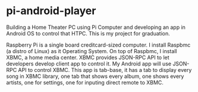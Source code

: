 pi-android-player
=================

Building a Home Theater PC using Pi Computer and developing an app in Android OS to control that HTPC.
This is my project for graduation.

Raspberry Pi is a single board creditcard-sized computer. I install Raspbmc (a distro of Linux) as it Operating System.
On top of Raspbmc, I install XBMC, a home media center. XBMC provides JSON-RPC API to let developers develop client app to control it.
My Android app will use JSON-RPC API to control XBMC. This app is tab-base, it has a tab to display every song in XBMC library, one tab that shows every album, one shows every artists, one for settings, one for inputing direct remote to XBMC.
